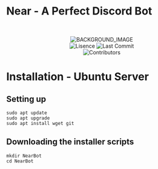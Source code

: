 # Near - A Perfect Discord Bot

<br>
<p align="center">
    <img src="https://raw.githubusercontent.com/hirusha-adi/yourbot/main/images/background4.gif" alt="BACKGROUND_IMAGE">
    <br>
    <img src="https://img.shields.io/github/license/hirusha-adi/Near?style=for-the-badge" alt="Lisence">
    <img src="https://img.shields.io/github/last-commit/hirusha-adi/Near?style=for-the-badge" alt="Last Commit">
    <br>
    <img src="https://img.shields.io/github/contributors/hirusha-adi/Near?style=for-the-badge" alt="Contributors">
</p>

# Installation - Ubuntu Server

## Setting up

```
sudo apt update
sudo apt upgrade
sudo apt install wget git
```

## Downloading the installer scripts

```
mkdir NearBot
cd NearBot
```
